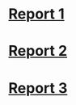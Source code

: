 # [Report 1](https://asandoval2313.github.io/cse15l-lab-reports/lab-report-1-week-2.html)
# [Report 2](https://asandoval2313.github.io/cse15l-lab-reports/lab-report-2-week-4.html)
# [Report 3](https://asandoval2313.github.io/cse15l-lab-reports/lab-report-3-week-6.html)
